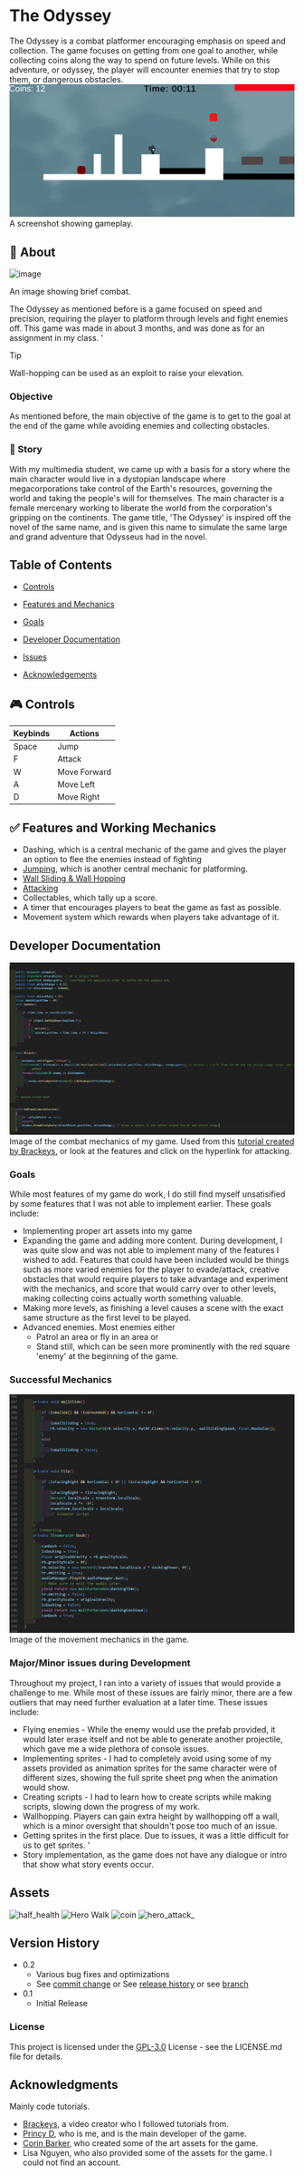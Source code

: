 # The Odyssey 
The Odyssey is a combat platformer encouraging emphasis on speed and collection. The game focuses on getting from one goal to another, while collecting coins along the way to spend on future levels. While on this adventure, or odyssey, the player will encounter enemies that try to stop them, or dangerous obstacles. 
![A screenshot from the game.](GameScreenshot.png)
A screenshot showing gameplay.
## :pencil: About

<img width="309" height="224" alt="image" src="https://github.com/user-attachments/assets/a3b5c439-adca-4f51-ae33-810ed5bcb50f" />

An image showing brief combat.

The Odyssey as mentioned before is a game focused on speed and precision, requiring the player to platform through levels and fight enemies off. This game was made in about 3 months, and was done as for an assignment in my class. '
> [!TIP]
> Wall-hopping can be used as an exploit to raise your elevation.

### Objective 
As mentioned before, the main objective of the game is to get to the goal at the end of the game while avoiding enemies and collecting obstacles.
### :book: Story
With my multimedia student, we came up with a basis for a story where the main character would live in a dystopian landscape where megacorporations take control of the Earth's resources, governing the world and taking the people's will for themselves. The main character is a female mercenary working to liberate the world from the corporation's gripping on the continents. The game title, 'The Odyssey' is inspired off the novel of the same name, and is given this name to simulate the same large and grand adventure that Odysseus had in the novel.
## Table of Contents <a name="my-custom-anchor-point"></a>
- [Controls](#controls)

- [Features and Mechanics](#features) 

- [Goals](#goals)

- [Developer Documentation](#dev)

- [Issues](#issues)

- [Acknowledgements](#credits)
## :video_game: Controls <a name="controls"></a>
| Keybinds  | Actions |
| ------------- | ------------- |
| Space  | Jump  |
| F | Attack  |
| W | Move Forward |
| A | Move Left |
| D | Move Right |
## :white_check_mark: Features and Working Mechanics <a name="features"></a>
- Dashing, which is a central mechanic of the game and gives the player an option to flee the enemies instead of fighting
- [Jumping](https://www.youtube.com/watch?v=K1xZ-rycYY8), which is another central mechanic for platforming.
- [Wall Sliding & Wall Hopping](https://www.youtube.com/watch?v=O6VX6Ro7EtA)
- [Attacking](https://www.youtube.com/watch?v=sPiVz1k-fEs)
- Collectables, which tally up a score.
- A timer that encourages players to beat the game as fast as possible.
- Movement system which rewards when players take advantage of it.
  
## Developer Documentation <a name="dev"></a>
![Screenshot of my code, showcasing the combat mechanics of this game.](CombatCode.PNG)
Image of the combat mechanics of my game. Used from this [tutorial created by Brackeys,](https://www.youtube.com/watch?v=sPiVz1k-fEs) or look at the features and click on the hyperlink for attacking.


### Goals <a name="goals"></a>

While most features of my game do work, I do still find myself unsatisified by some features that I was not able to implement earlier. These goals include:
* Implementing proper art assets into my game 
* Expanding the game and adding more content. During development, I was quite slow and was not able to implement many of the features I wished to add. Features that could have been included would be things such as more varied enemies for the player to evade/attack, creative obstacles that would require players to take advantage and experiment with the mechanics, and score that would carry over to other levels, making collecting coins actually worth something valuable.
* Making more levels, as finishing a level causes a scene with the exact same structure as the first level to be played.
* Advanced enemies. Most enemies either
  - Patrol an area or fly in an area or
  - Stand still, which can be seen more prominently with the red square 'enemy' at the beginning of the game. 

### Successful Mechanics 
![Movement script.](MovementScript.PNG)
Image of the movement mechanics in the game. 


### Major/Minor issues during Development <a name="issues"></a>

Throughout my project, I ran into a variety of issues that would provide a challenge to me. While most of these issues are fairly minor, there are a few outliers that may need further evaluation at a later time. These issues include:
* Flying enemies - While the enemy would use the prefab provided, it would later erase itself and not be able to generate another projectile, which gave me a wide plethora of console issues.
* Implementing sprites - I had to completely avoid using some of my assets provided as animation sprites for the same character were of different sizes, showing the full sprite sheet png when the animation would show.
* Creating scripts - I had to learn how to create scripts while making scripts, slowing down the progress of my work.
* Wallhopping. Players can gain extra height by wallhopping off a wall, which is a minor oversight that shouldn't pose too much of an issue.
* Getting sprites in the first place. Due to issues, it was a little difficult for us to get sprites. '
* Story implementation, as the game does not have any dialogue or intro that show what story events occur. 


## Assets
<img width="96" height="96" alt="half_health" src="https://github.com/user-attachments/assets/06920754-7bec-4a5e-93de-528705168ef5" />

<img width="128" height="128" alt="Hero Walk" src="https://github.com/user-attachments/assets/1cf62cc5-1e5f-4fe5-a2da-9ed669d35ed3" />

<img width="96" height="96" alt="coin" src="https://github.com/user-attachments/assets/daadb13c-57e6-4cb2-ad79-15dac496a322" />




<img width="128" height="448" alt="hero_attack_" src="https://github.com/user-attachments/assets/29e84162-0a15-401d-914b-7ddfb64299f4" />



## Version History

* 0.2
    * Various bug fixes and optimizations
    * See [commit change]() or See [release history]() or see [branch]()
* 0.1
    * Initial Release

### License

This project is licensed under the [GPL-3.0](LICENSE) License - see the LICENSE.md file for details.

## Acknowledgments <a name="credits"></a>

Mainly code tutorials.
- [Brackeys](https://github.com/Brackeys), a video creator who I followed tutorials from.
- [Princy D](https://github.com/Princy-Dumais), who is me, and is the main developer of the game.
- [Corin Barker](https://github.com/Cornbarker91), who created some of the art assets for the game.
- Lisa Nguyen, who also provided some of the assets for the game. I could not find an account.

